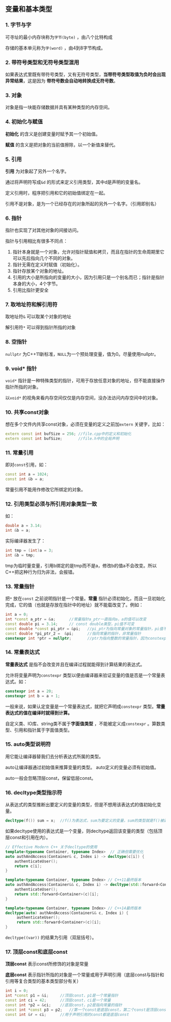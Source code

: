 ## 变量和基本类型

### 1. 字节与字

可寻址的最小内存块称为`字节(byte)` ，由八个比特构成

存储的基本单元称为`字(word)` ，由4到8字节构成。

### 2. 带符号类型和无符号类型混用

如果表达式里既有带符号类型，又有无符号类型，**当带符号类型取值为负时会出现异常结果**，这是因为 **带符号数会自动地转换成无符号数**。

### 3. 对象

对象是指一块能存储数据并具有某种类型的内存空间。

### 4. 初始化与赋值

**初始化** 的含义是创建变量时赋予其一个初始值。

**赋值** 的含义是把对象的当前值擦除，以一个新值来替代。  

### 5. 引用

**引用** 为对象起了另外一个名字。

通过将声明符写成`&d` 的形式来定义引用类型，其中d是声明的变量名。

定义引用时，程序把引用和它的初始值绑定在一起。

引用不是对象，是为一个已经存在的对象所起的另外一个名字。（引用即别名）

### 6. 指针

指针也实现了对其他对象的间接访问。

指针与引用相比有很多不同点：

1. 指针本身就是一个对象，允许对指针赋值和拷贝，而且在指针的生命周期里它可以先后指向几个不同的对象。
2.  指针无需在定义时赋值（初始化）。
3.  指针存放某个对象的地址。
4.  引用的大小是所指向的变量的大小，因为引用只是一个别名而已；指针是指针本身的大小，4个字节。
5. 引用比指针更安全

### 7. 取地址符和解引用符

取地址符`&` 可以取某个对象的地址

解引用符`*` 可以得到指针所指的对象

### 8. 空指针

`nullptr` 为C++11新标准，`NULL`为一个预处理变量，值为0。尽量使用nullptr。

### 9. void* 指针

`void*` 指针是一种特殊类型的指针，可用于存放任意对象的地址，但不能直接操作指针所指的对象。

以`void*` 的视角来看内存空间仅仅是内存空间，没办法访问内存空间中的对象。

### 10. 共享const对象

想在多个文件内共享const对象，必须在变量的定义之前加`extern` 关键字，比如：

```c++
extern const int bufSize = 256;	//file.cpp中的定义和初始化
extern const int bufSize;		//file.h中的全局声明
```

### 11. 常量引用

即对`const`引用，如：

```c++
const int a = 1024;
const int &b = a;	
```

常量引用不能用作修改它所绑定的对象。

### 12. 引用类型必须与所引用对象类型一致

如：

```c++
double a = 3.14;
int &b = a;
```

实际编译器发生了：

```c++
int tmp = (int)a = 3;
int &b = tmp;
```

tmp为临时量变量，引用b绑定的是tmp而不是a，修改b的值a不会改变。所以C++把这种行为归为非法，会报错。

### 13. 常量指针

把`*` 放在`const` 之前说明指针是一个常量。**常量** 指针必须初始化，而且一旦初始化完成，它的值（也就是存放在指针中的地址）就不能载改变了。例如：

```c++
int a = 0;
int *const a_ptr = &a;		//常量指针a_ptr一直指向a，a的值可以改变
const double pi = 3.14;     // const double类型，pi值不可变
const double *const pi_ptr = &pi;	//pi_ptr为指向常量对象的常量指针，pi值不可变
const double *pi_ptr_2 =  &pi;		//指向常量的指针，非常量指针
constexpr int *ptr = nullptr;		//ptr为指向整数的常量指针，因为constexpr把所定义的对象置为了顶层const
```

### 14. 常量表达式

**常量表达式** 是指不会改变并且在编译过程就能得到计算结果的表达式。

允许将变量声明为`constexpr` 类型以便由编译器来验证变量的值是否是一个常量表达式。如：

```c++
constexpr int a = 20;
constexpr int b = a + 1;
```

一般来说，如果认定变量是一个常量表达式，就把它声明成`constexpr` 类型。**常量表达式的值在编译时就得到计算。**

自定义类、IO库、string类不属于**字面值类型** ，不能被定义成`constexpr`  。算数类型、引用和指针属于字面值类型。

### 15. auto类型说明符

用它能让编译器替我们去分析表达式所属的类型。

auto让编译器通过初始值来推算变量的类型。 auto定义的变量必须有初始值。

auto一般会忽略顶层const，保留低层const。

### 16. decltype类型指示符

从表达式的类型推断出要定义的变量的类型，但是不想用该表达式的值初始化变量。

```c++
decltype(f()) sum = x;	//f()为表达式，sum为要定义的变量，sum的类型就是f()被调用时返回的类型
```

如果decltype使用的表达式是一个变量，则decltype返回该变量的类型（包括顶层const和引用在内）。
```C++
// Effective Modern C++ 关于decltype的使用
template<typename Container, typename Index>  // 正确但需要优化 
auto authAndAccess(Container& c, Index i) -> decltype(c[i]) { 
    authenticateUser(); 
    return c[i]; 
}

template<typename Container, typename Index> // C++11最终版本 
auto authAndAccess(Container&& c, Index i) -> decltype(std::forward<Container>(c)[i])  { 
    authenticateUser();
    return std::forward<Container>(c)[i]; 
}

template<typename Container, typename Index> // C++14最终版本 
decltype(auto) authAndAccess(Container&& c, Index i) {
     authenticateUser();
     return std::forward<Container>(c)[i];
}
```

`decltype((var))` 的结果为引用（双层括号）。

### 17. 顶层const和底层const

**顶层const** 表示const所修饰的对象是常量

**底层const** 表示指针所指的对象是一个常量或用于声明引用（底层const与指针和引用等复合类型的基本类型部分有关）

```c++
int i = 0;
int *const p1 = &i;		//顶层const，p1是一个常量指针
const int ci = 42;		//顶层const，ci是一个常量
const int *p2 = &ci;	//底层const，p2是指向常量的指针
const int *const p3 = p2;	//第一个const是底层const，第二个const是顶层const
const int &r = ci;		//用于声明引用的const都是底层const
```



​                                                                                                       

